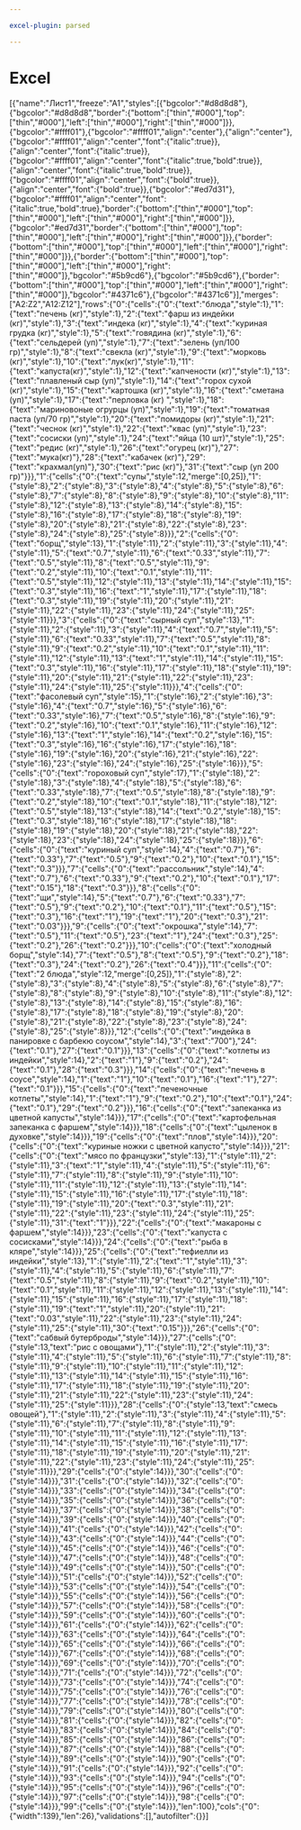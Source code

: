 ```yaml
---

excel-plugin: parsed

---
```



# Excel
[{"name":"Лист1","freeze":"A1","styles":[{"bgcolor":"#d8d8d8"},{"bgcolor":"#d8d8d8","border":{"bottom":["thin","#000"],"top":["thin","#000"],"left":["thin","#000"],"right":["thin","#000"]}},{"bgcolor":"#ffff01"},{"bgcolor":"#ffff01","align":"center"},{"align":"center"},{"bgcolor":"#ffff01","align":"center","font":{"italic":true}},{"align":"center","font":{"italic":true}},{"bgcolor":"#ffff01","align":"center","font":{"italic":true,"bold":true}},{"align":"center","font":{"italic":true,"bold":true}},{"bgcolor":"#ffff01","align":"center","font":{"bold":true}},{"align":"center","font":{"bold":true}},{"bgcolor":"#ed7d31"},{"bgcolor":"#ffff01","align":"center","font":{"italic":true,"bold":true},"border":{"bottom":["thin","#000"],"top":["thin","#000"],"left":["thin","#000"],"right":["thin","#000"]}},{"bgcolor":"#ed7d31","border":{"bottom":["thin","#000"],"top":["thin","#000"],"left":["thin","#000"],"right":["thin","#000"]}},{"border":{"bottom":["thin","#000"],"top":["thin","#000"],"left":["thin","#000"],"right":["thin","#000"]}},{"border":{"bottom":["thin","#000"],"top":["thin","#000"],"left":["thin","#000"],"right":["thin","#000"]},"bgcolor":"#5b9cd6"},{"bgcolor":"#5b9cd6"},{"border":{"bottom":["thin","#000"],"top":["thin","#000"],"left":["thin","#000"],"right":["thin","#000"]},"bgcolor":"#4371c6"},{"bgcolor":"#4371c6"}],"merges":["A2:Z2","A12:Z12"],"rows":{"0":{"cells":{"0":{"text":"блюда","style":1},"1":{"text":"печень (кг)","style":1},"2":{"text":"фарш из индейки (кг)","style":1},"3":{"text":"индека (кг)","style":1},"4":{"text":"куриная грудка (кг)","style":1},"5":{"text":"говядина (кг)","style":1},"6":{"text":"сельдерей (уп)","style":1},"7":{"text":"зелень (уп/100 гр)","style":1},"8":{"text":"свекла (кг)","style":1},"9":{"text":"морковь (кг)","style":1},"10":{"text":"лук(кг)","style":1},"11":{"text":"капуста(кг)","style":1},"12":{"text":"капчености (кг)","style":1},"13":{"text":"плавленый сыр (уп)","style":1},"14":{"text":"горох сухой (кг)","style":1},"15":{"text":"картошка (кг)","style":1},"16":{"text":"сметана (уп)","style":1},"17":{"text":"перловка (кг) ","style":1},"18":{"text":"мариновоные огрурцы (уп)","style":1},"19":{"text":"томатная паста (уп/70 гр)","style":1},"20":{"text":"помидоры (кг)","style":1},"21":{"text":"чеснок (кг)","style":1},"22":{"text":"квас (уп)","style":1},"23":{"text":"сосиски (уп)","style":1},"24":{"text":"яйца (10 шт)","style":1},"25":{"text":"редис (кг)","style":1},"26":{"text":"огурец (кг)"},"27":{"text":"мука(кг)"},"28":{"text":"кабачек (кг)"},"29":{"text":"крахмал(уп)"},"30":{"text":"рис (кг)"},"31":{"text":"сыр (уп 200 гр)"}}},"1":{"cells":{"0":{"text":"супы","style":12,"merge":[0,25]},"1":{"style":8},"2":{"style":8},"3":{"style":8},"4":{"style":8},"5":{"style":8},"6":{"style":8},"7":{"style":8},"8":{"style":8},"9":{"style":8},"10":{"style":8},"11":{"style":8},"12":{"style":8},"13":{"style":8},"14":{"style":8},"15":{"style":8},"16":{"style":8},"17":{"style":8},"18":{"style":8},"19":{"style":8},"20":{"style":8},"21":{"style":8},"22":{"style":8},"23":{"style":8},"24":{"style":8},"25":{"style":8}}},"2":{"cells":{"0":{"text":"борщ","style":13},"1":{"style":11},"2":{"style":11},"3":{"style":11},"4":{"style":11},"5":{"text":"0.7","style":11},"6":{"text":"0.33","style":11},"7":{"text":"0.5","style":11},"8":{"text":"0.5","style":11},"9":{"text":"0.2","style":11},"10":{"text":"0.1","style":11},"11":{"text":"0.5","style":11},"12":{"style":11},"13":{"style":11},"14":{"style":11},"15":{"text":"0.3","style":11},"16":{"text":"1","style":11},"17":{"style":11},"18":{"text":"0.3","style":11},"19":{"style":11},"20":{"style":11},"21":{"style":11},"22":{"style":11},"23":{"style":11},"24":{"style":11},"25":{"style":11}}},"3":{"cells":{"0":{"text":"сырный суп","style":13},"1":{"style":11},"2":{"style":11},"3":{"style":11},"4":{"text":"0.7","style":11},"5":{"style":11},"6":{"text":"0.33","style":11},"7":{"text":"0.5","style":11},"8":{"style":11},"9":{"text":"0.2","style":11},"10":{"text":"0.1","style":11},"11":{"style":11},"12":{"style":11},"13":{"text":"1","style":11},"14":{"style":11},"15":{"text":"0.3","style":11},"16":{"style":11},"17":{"style":11},"18":{"style":11},"19":{"style":11},"20":{"style":11},"21":{"style":11},"22":{"style":11},"23":{"style":11},"24":{"style":11},"25":{"style":11}}},"4":{"cells":{"0":{"text":"фасолевый суп","style":15},"1":{"style":16},"2":{"style":16},"3":{"style":16},"4":{"text":"0.7","style":16},"5":{"style":16},"6":{"text":"0.33","style":16},"7":{"text":"0.5","style":16},"8":{"style":16},"9":{"text":"0.2","style":16},"10":{"text":"0.1","style":16},"11":{"style":16},"12":{"style":16},"13":{"text":"1","style":16},"14":{"text":"0.2","style":16},"15":{"text":"0.3","style":16},"16":{"style":16},"17":{"style":16},"18":{"style":16},"19":{"style":16},"20":{"style":16},"21":{"style":16},"22":{"style":16},"23":{"style":16},"24":{"style":16},"25":{"style":16}}},"5":{"cells":{"0":{"text":"гороховый суп","style":17},"1":{"style":18},"2":{"style":18},"3":{"style":18},"4":{"style":18},"5":{"style":18},"6":{"text":"0.33","style":18},"7":{"text":"0.5","style":18},"8":{"style":18},"9":{"text":"0.2","style":18},"10":{"text":"0.1","style":18},"11":{"style":18},"12":{"text":"0.5","style":18},"13":{"style":18},"14":{"text":"0.2","style":18},"15":{"text":"0.3","style":18},"16":{"style":18},"17":{"style":18},"18":{"style":18},"19":{"style":18},"20":{"style":18},"21":{"style":18},"22":{"style":18},"23":{"style":18},"24":{"style":18},"25":{"style":18}}},"6":{"cells":{"0":{"text":"куриный суп","style":14},"4":{"text":"0.7"},"6":{"text":"0.33"},"7":{"text":"0.5"},"9":{"text":"0.2"},"10":{"text":"0.1"},"15":{"text":"0.3"}}},"7":{"cells":{"0":{"text":"рассольник","style":14},"4":{"text":"0.7"},"6":{"text":"0.33"},"9":{"text":"0.2"},"10":{"text":"0.1"},"17":{"text":"0.15"},"18":{"text":"0.3"}}},"8":{"cells":{"0":{"text":"щи","style":14},"5":{"text":"0.7"},"6":{"text":"0.33"},"7":{"text":"0.5"},"9":{"text":"0.2"},"10":{"text":"0.1"},"11":{"text":"0.5"},"15":{"text":"0.3"},"16":{"text":"1"},"19":{"text":"1"},"20":{"text":"0.3"},"21":{"text":"0.03"}}},"9":{"cells":{"0":{"text":"окрошка","style":14},"7":{"text":"0.5"},"11":{"text":"0.5"},"23":{"text":"1"},"24":{"text":"0.3"},"25":{"text":"0.2"},"26":{"text":"0.2"}}},"10":{"cells":{"0":{"text":"холодный борщ","style":14},"7":{"text":"0.5"},"8":{"text":"0.5"},"9":{"text":"0.2"},"18":{"text":"0.3"},"24":{"text":"0.2"},"26":{"text":"0.4"}}},"11":{"cells":{"0":{"text":"2 блюда","style":12,"merge":[0,25]},"1":{"style":8},"2":{"style":8},"3":{"style":8},"4":{"style":8},"5":{"style":8},"6":{"style":8},"7":{"style":8},"8":{"style":8},"9":{"style":8},"10":{"style":8},"11":{"style":8},"12":{"style":8},"13":{"style":8},"14":{"style":8},"15":{"style":8},"16":{"style":8},"17":{"style":8},"18":{"style":8},"19":{"style":8},"20":{"style":8},"21":{"style":8},"22":{"style":8},"23":{"style":8},"24":{"style":8},"25":{"style":8}}},"12":{"cells":{"0":{"text":"индейка в панировке с барбекю соусом","style":14},"3":{"text":"700"},"24":{"text":"0.1"},"27":{"text":"0.1"}}},"13":{"cells":{"0":{"text":"котлеты из индейки","style":14},"2":{"text":"1"},"9":{"text":"0.2"},"24":{"text":"0.1"},"28":{"text":"0.3"}}},"14":{"cells":{"0":{"text":"печень в соусе","style":14},"1":{"text":"1"},"10":{"text":"0.1"},"16":{"text":"1"},"27":{"text":"0.1"}}},"15":{"cells":{"0":{"text":"печеночные котлеты","style":14},"1":{"text":"1"},"9":{"text":"0.2"},"10":{"text":"0.1"},"24":{"text":"0.1"},"29":{"text":"0.2"}}},"16":{"cells":{"0":{"text":"запеканка из цветной капусты","style":14}}},"17":{"cells":{"0":{"text":"картофельная запеканка с фаршем","style":14}}},"18":{"cells":{"0":{"text":"цыленок в духовке","style":14}}},"19":{"cells":{"0":{"text":"плов","style":14}}},"20":{"cells":{"0":{"text":"куриные ножки с цветной капусто","style":14}}},"21":{"cells":{"0":{"text":"мясо по французки","style":13},"1":{"style":11},"2":{"style":11},"3":{"text":"1","style":11},"4":{"style":11},"5":{"style":11},"6":{"style":11},"7":{"style":11},"8":{"style":11},"9":{"style":11},"10":{"style":11},"11":{"style":11},"12":{"style":11},"13":{"style":11},"14":{"style":11},"15":{"style":11},"16":{"style":11},"17":{"style":11},"18":{"style":11},"19":{"style":11},"20":{"text":"0.3","style":11},"21":{"style":11},"22":{"style":11},"23":{"style":11},"24":{"style":11},"25":{"style":11},"31":{"text":"1"}}},"22":{"cells":{"0":{"text":"макароны с фаршем","style":14}}},"23":{"cells":{"0":{"text":"капуста с сосисками","style":14}}},"24":{"cells":{"0":{"text":"рыба в кляре","style":14}}},"25":{"cells":{"0":{"text":"тефиелли из индейки","style":13},"1":{"style":11},"2":{"text":"1","style":11},"3":{"style":11},"4":{"style":11},"5":{"style":11},"6":{"style":11},"7":{"text":"0.5","style":11},"8":{"style":11},"9":{"text":"0.2","style":11},"10":{"text":"0.1","style":11},"11":{"style":11},"12":{"style":11},"13":{"style":11},"14":{"style":11},"15":{"style":11},"16":{"style":11},"17":{"style":11},"18":{"style":11},"19":{"text":"1","style":11},"20":{"style":11},"21":{"text":"0.03","style":11},"22":{"style":11},"23":{"style":11},"24":{"style":11},"25":{"style":11},"30":{"text":"0.15"}}},"26":{"cells":{"0":{"text":"сабвый бутерброды","style":14}}},"27":{"cells":{"0":{"style":13,"text":"рис с овощами"},"1":{"style":11},"2":{"style":11},"3":{"style":11},"4":{"style":11},"5":{"style":11},"6":{"style":11},"7":{"style":11},"8":{"style":11},"9":{"style":11},"10":{"style":11},"11":{"style":11},"12":{"style":11},"13":{"style":11},"14":{"style":11},"15":{"style":11},"16":{"style":11},"17":{"style":11},"18":{"style":11},"19":{"style":11},"20":{"style":11},"21":{"style":11},"22":{"style":11},"23":{"style":11},"24":{"style":11},"25":{"style":11}}},"28":{"cells":{"0":{"style":13,"text":"смесь овощей"},"1":{"style":11},"2":{"style":11},"3":{"style":11},"4":{"style":11},"5":{"style":11},"6":{"style":11},"7":{"style":11},"8":{"style":11},"9":{"style":11},"10":{"style":11},"11":{"style":11},"12":{"style":11},"13":{"style":11},"14":{"style":11},"15":{"style":11},"16":{"style":11},"17":{"style":11},"18":{"style":11},"19":{"style":11},"20":{"style":11},"21":{"style":11},"22":{"style":11},"23":{"style":11},"24":{"style":11},"25":{"style":11}}},"29":{"cells":{"0":{"style":14}}},"30":{"cells":{"0":{"style":14}}},"31":{"cells":{"0":{"style":14}}},"32":{"cells":{"0":{"style":14}}},"33":{"cells":{"0":{"style":14}}},"34":{"cells":{"0":{"style":14}}},"35":{"cells":{"0":{"style":14}}},"36":{"cells":{"0":{"style":14}}},"37":{"cells":{"0":{"style":14}}},"38":{"cells":{"0":{"style":14}}},"39":{"cells":{"0":{"style":14}}},"40":{"cells":{"0":{"style":14}}},"41":{"cells":{"0":{"style":14}}},"42":{"cells":{"0":{"style":14}}},"43":{"cells":{"0":{"style":14}}},"44":{"cells":{"0":{"style":14}}},"45":{"cells":{"0":{"style":14}}},"46":{"cells":{"0":{"style":14}}},"47":{"cells":{"0":{"style":14}}},"48":{"cells":{"0":{"style":14}}},"49":{"cells":{"0":{"style":14}}},"50":{"cells":{"0":{"style":14}}},"51":{"cells":{"0":{"style":14}}},"52":{"cells":{"0":{"style":14}}},"53":{"cells":{"0":{"style":14}}},"54":{"cells":{"0":{"style":14}}},"55":{"cells":{"0":{"style":14}}},"56":{"cells":{"0":{"style":14}}},"57":{"cells":{"0":{"style":14}}},"58":{"cells":{"0":{"style":14}}},"59":{"cells":{"0":{"style":14}}},"60":{"cells":{"0":{"style":14}}},"61":{"cells":{"0":{"style":14}}},"62":{"cells":{"0":{"style":14}}},"63":{"cells":{"0":{"style":14}}},"64":{"cells":{"0":{"style":14}}},"65":{"cells":{"0":{"style":14}}},"66":{"cells":{"0":{"style":14}}},"67":{"cells":{"0":{"style":14}}},"68":{"cells":{"0":{"style":14}}},"69":{"cells":{"0":{"style":14}}},"70":{"cells":{"0":{"style":14}}},"71":{"cells":{"0":{"style":14}}},"72":{"cells":{"0":{"style":14}}},"73":{"cells":{"0":{"style":14}}},"74":{"cells":{"0":{"style":14}}},"75":{"cells":{"0":{"style":14}}},"76":{"cells":{"0":{"style":14}}},"77":{"cells":{"0":{"style":14}}},"78":{"cells":{"0":{"style":14}}},"79":{"cells":{"0":{"style":14}}},"80":{"cells":{"0":{"style":14}}},"81":{"cells":{"0":{"style":14}}},"82":{"cells":{"0":{"style":14}}},"83":{"cells":{"0":{"style":14}}},"84":{"cells":{"0":{"style":14}}},"85":{"cells":{"0":{"style":14}}},"86":{"cells":{"0":{"style":14}}},"87":{"cells":{"0":{"style":14}}},"88":{"cells":{"0":{"style":14}}},"89":{"cells":{"0":{"style":14}}},"90":{"cells":{"0":{"style":14}}},"91":{"cells":{"0":{"style":14}}},"92":{"cells":{"0":{"style":14}}},"93":{"cells":{"0":{"style":14}}},"94":{"cells":{"0":{"style":14}}},"95":{"cells":{"0":{"style":14}}},"96":{"cells":{"0":{"style":14}}},"97":{"cells":{"0":{"style":14}}},"98":{"cells":{"0":{"style":14}}},"99":{"cells":{"0":{"style":14}}},"len":100},"cols":{"0":{"width":139},"len":26},"validations":[],"autofilter":{}}]
